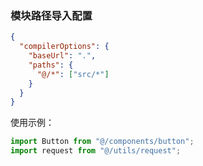 ### 模块路径导入配置

```json
{
  "compilerOptions": {
    "baseUrl": ".",
    "paths": {
      "@/*": ["src/*"]
    }
  }
}
```

使用示例：

```js
import Button from "@/components/button";
import request from "@/utils/request";
```
